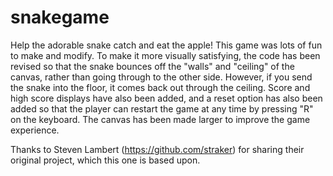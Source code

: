 # snakegame
Help the adorable snake catch and eat the apple! This game was lots of fun to make and modify. To make it more visually satisfying, the code has been revised so that the snake bounces off the "walls" and "ceiling" of the canvas, rather than going through to the other side. However, if you send the snake into the floor, it comes back out through the ceiling. Score and high score displays have also been added, and a reset option has also been added so that the player can restart the game at any time by pressing "R" on the keyboard. The canvas has been made larger to improve the game experience.

Thanks to Steven Lambert (https://github.com/straker) for sharing their original project, which this one is based upon.
